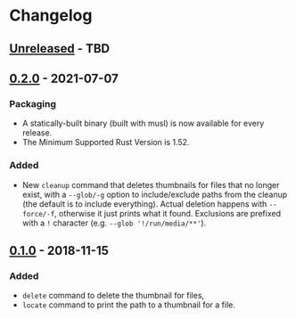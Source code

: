 # Changelog

<!-- next-header -->
## [Unreleased] - TBD


## [0.2.0] - 2021-07-07

### Packaging

* A statically-built binary (built with musl) is now available for every release.
* The Minimum Supported Rust Version is 1.52.

### Added

* New `cleanup` command that deletes thumbnails for files that no longer exist, with a `--glob/-g` option to include/exclude paths from the cleanup (the default is to include everything). Actual deletion happens with `--force/-f`, otherwise it just prints what it found. Exclusions are prefixed with a `!` character (e.g. `--glob '!/run/media/**'`).

## [0.1.0] - 2018-11-15

### Added

* `delete` command to delete the thumbnail for files,
* `locate` command to print the path to a thumbnail for a file.

<!-- next-url -->
[Unreleased]: https://github.com/gourlaysama/thumbs/compare/v0.2.0...HEAD
[0.2.0]: https://github.com/gourlaysama/thumbs/compare/v0.1.0...v0.2.0
[0.1.0]: https://github.com/gourlaysama/thumbs/compare/01aa716...v0.1.0
